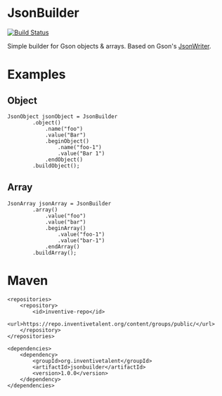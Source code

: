 # JsonBuilder

[![Build Status](http://ci.inventivetalent.org/job/JsonBuilder/badge/icon)](https://ci.inventivetalent.org/job/JsonBuilder)

Simple builder for Gson objects &amp; arrays. Based on Gson's [JsonWriter](https://google.github.io/gson/apidocs/com/google/gson/stream/JsonWriter.html).


# Examples

## Object
```
JsonObject jsonObject = JsonBuilder
		.object()
			.name("foo")
			.value("Bar")
			.beginObject()
				.name("foo-1")
				.value("Bar 1")
			.endObject()
		.buildObject();
```

## Array
```
JsonArray jsonArray = JsonBuilder
		.array()
			.value("foo")
			.value("bar")
			.beginArray()
				.value("foo-1")
				.value("bar-1")
			.endArray()
		.buildArray();
```


# Maven
```
<repositories>
	<repository>
		<id>inventive-repo</id>
		<url>https://repo.inventivetalent.org/content/groups/public/</url>
	</repository>
</repositories>

<dependencies>
	<dependency>
		<groupId>org.inventivetalent</groupId>
		<artifactId>jsonbuilder</artifactId>
		<version>1.0.0</version>
	</dependency>
</dependencies>
```
